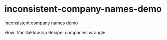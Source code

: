 # inconsistent-company-names-demo
Inconsistent company names demo

Flow: VanillaFlow.zip
Recipe: companies.wrangle
